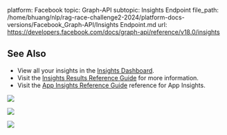 platform: Facebook
topic: Graph-API
subtopic: Insights Endpoint
file_path: /home/bhuang/nlp/rag-race-challenge2-2024/platform-docs-versions/Facebook_Graph-API/Insights Endpoint.md
url: https://developers.facebook.com/docs/graph-api/reference/v18.0/insights

## See Also

* View all your insights in the [Insights Dashboard](https://www.facebook.com/insights).
* Visit the [Insights Results Reference Guide](https://developers.facebook.com/docs/graph-api/reference/insights_result) for more information.
* Visit the [App Insights Reference Guide](https://developers.facebook.com/docs/graph-api/reference/app/app_insights) reference for App Insights.

![](https://www.facebook.com/tr?id=675141479195042&ev=PageView&noscript=1)

![](https://www.facebook.com/tr?id=574561515946252&ev=PageView&noscript=1)

![](https://www.facebook.com/tr?id=1754628768090156&ev=PageView&noscript=1)